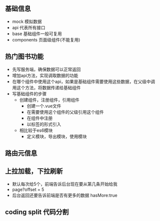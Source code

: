 ## 基础信息
- mock 模拟数据
- api 代表所有接口
- base 基础组件一般可复用
- components 页面级组件(不能复用)

## 热门图书功能

- 先写服务端，确保数据可以正常返回
- 增加api方法，实现调取数据的功能
- 在哪个组件中使用这个api，如果是基础组件需要使用这些数据，在父级中调用这个方法，将数据传递给基础组件
- 写基础组件的步骤
    - 创建组件，注册组件，引用组件
        - 创建一个.vue文件
        - 在需要使用这个组件的父级引用这个组件
        - 在组件中注册
        - 以标签的形式引入
    - 相比较于es6模块
        - 定义模块，导出模块，使用模块


## 路由元信息

## 上拉加载，下拉刷新

- 默认每次给5个，前端告诉后台现在要从第几条开始给我
- page?offset = 5
- 后台返回还要告诉前端是否有更多的数据 hasMore:true

## coding split 代码分割

